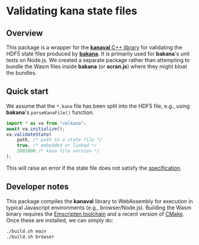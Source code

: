 # Validating kana state files

## Overview

This package is a wrapper for the [**kanaval** C++ library](https://github.com/LTLA/kanaval) for validating the HDF5 state files produced by [**bakana**](https://github.com/LTLA/bakana).
It is primarily used for **bakana**'s unit tests on Node.js.
We created a separate package rather than attempting to bundle the Wasm files inside **bakana** (or **scran.js**) where they might bloat the bundles.

## Quick start

We assume that the `*.kana` file has been split into the HDF5 file, e.g., using **bakana**'s `parseKanaFile()` function.

```js
import * as va from "valkana";
await va.initialize();
va.validateState(
    path, /* path to a state file */
    true, /* embedded or linked */
    2001000 /* kana file version */
);
```

This will raise an error if the state file does not satisfy the [specification](https://ltla.github.io/kanaval).

## Developer notes

This package compiles the **kanaval** library to WebAssembly for execution in typical Javascript environments (e.g., browser/Node.js).
Building the Wasm binary requires the [Emscripten toolchain](https://emscripten.org) and a recent version of [CMake](https://cmake.org).
Once these are installed, we can simply do:

```bash
./build.sh main
./build.sh browser
```
